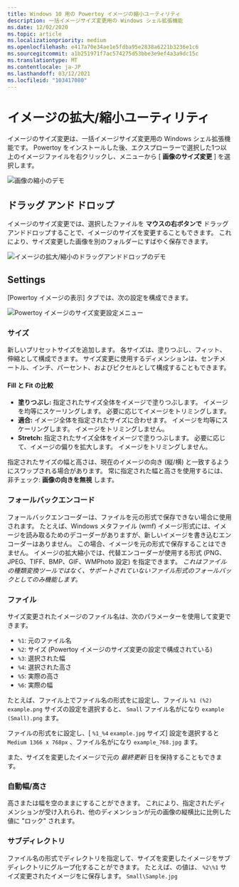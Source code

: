 ```yaml
---
title: Windows 10 用の Powertoy イメージの縮小ユーティリティ
description: 一括イメージサイズ変更用の Windows シェル拡張機能
ms.date: 12/02/2020
ms.topic: article
ms.localizationpriority: medium
ms.openlocfilehash: e417a70e34ae1e5fdba95e2838a6221b3236e1c6
ms.sourcegitcommit: a1b251971f7ac574275d53bbe3e9ef4a3a9dc15c
ms.translationtype: MT
ms.contentlocale: ja-JP
ms.lasthandoff: 03/12/2021
ms.locfileid: "103417080"
---
```

# <a name="image-resizer-utility"></a>イメージの拡大/縮小ユーティリティ

イメージのサイズ変更は、一括イメージサイズ変更用の Windows シェル拡張機能です。 Powertoy をインストールした後、エクスプローラーで選択した1つ以上のイメージファイルを右クリックし、メニューから [ **画像のサイズ変更** ] を選択します。

![画像の縮小のデモ](../images/powertoys-resize-images.gif)

## <a name="drag-and-drop"></a>ドラッグ アンド ドロップ

イメージのサイズ変更では、選択したファイルを **マウスの右ボタンで** ドラッグアンドドロップすることで、イメージのサイズを変更することもできます。 これにより、サイズ変更した画像を別のフォルダーにすばやく保存できます。

![イメージの拡大/縮小のドラッグアンドドロップのデモ](../images/powertoys-resize-drag-drop.gif)

## <a name="settings"></a>Settings

[Powertoy イメージの表示] タブでは、次の設定を構成できます。

![Powertoy イメージのサイズ変更設定メニュー](../images/powertoys-imageresize-settings.png)

### <a name="sizes"></a>サイズ

新しいプリセットサイズを追加します。 各サイズは、塗りつぶし、フィット、伸縮として構成できます。 サイズ変更に使用するディメンションは、センチメートル、インチ、パーセント、およびピクセルとして構成することもできます。

#### <a name="fill-vs-fit-vs-stretch"></a>Fill と Fit の比較

- **塗りつぶし:** 指定されたサイズ全体をイメージで塗りつぶします。 イメージを均等にスケーリングします。 必要に応じてイメージをトリミングします。
- **適合:** イメージ全体を指定されたサイズに合わせます。 イメージを均等にスケーリングします。 イメージをトリミングしません。
- **Stretch:** 指定されたサイズ全体をイメージで塗りつぶします。 必要に応じて、イメージの偏りを拡大します。 イメージをトリミングしません。

指定されたサイズの幅と高さは、現在のイメージの向き (縦/横) と一致するようにスワップされる場合があります。 常に指定された幅と高さを使用するには、非チェック: **画像の向きを無視** します。


### <a name="fallback-encoding"></a>フォールバックエンコード

フォールバックエンコーダーは、ファイルを元の形式で保存できない場合に使用されます。 たとえば、Windows メタファイル (wmf) イメージ形式には、イメージを読み取るためのデコーダーがありますが、新しいイメージを書き込むエンコーダーはありません。 この場合、イメージを元の形式で保存することはできません。 イメージの拡大縮小では、代替エンコーダーが使用する形式 (PNG、JPEG、TIFF、BMP、GIF、WMPhoto 設定) を指定できます。 *これはファイルの種類変換ツールではなく、サポートされていないファイル形式のフォールバックとしてのみ機能します。*

### <a name="file"></a>ファイル

サイズ変更されたイメージのファイル名は、次のパラメーターを使用して変更できます。

- `%1`: 元のファイル名
- `%2`: サイズ (Powertoy イメージのサイズ変更の設定で構成されている)
- `%3`: 選択された幅
- `%4`: 選択された高さ
- `%5`: 実際の高さ
- `%6`: 実際の幅

たとえば、ファイル上でファイル名の形式をに設定し、ファイル `%1 (%2)` `example.png` サイズの設定を選択すると、 `Small` ファイル名がになり `example (Small).png` ます。

ファイルの形式をに設定し、[ `%1_%4` `example.jpg` サイズ] 設定を選択すると `Medium 1366 x 768px` 、ファイル名がになり `example_768.jpg` ます。

また、サイズを変更したイメージで元の *最終更新* 日を保持することもできます。

### <a name="auto-widthheight"></a>自動幅/高さ

高さまたは幅を空のままにすることができます。 これにより、指定されたディメンションが受け入れられ、他のディメンションが元の画像の縦横比に比例した値に "ロック" されます。

### <a name="sub-directories"></a>サブディレクトリ

ファイル名の形式でディレクトリを指定して、サイズを変更したイメージをサブディレクトリにグループ化することができます。 たとえば、の値は、 `%2\%1` サイズ変更されたイメージをに保存します。 `Small\Sample.jpg`
